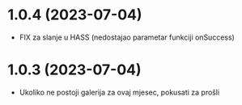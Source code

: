 <a name="1.0.4"></a>
# 1.0.4 (2023-07-04)

- FIX za slanje u HASS (nedostajao parametar funkciji onSuccess)

<a name="1.0.3"></a>
# 1.0.3 (2023-07-04)

- Ukoliko ne postoji galerija za ovaj mjesec, pokusati za prošli